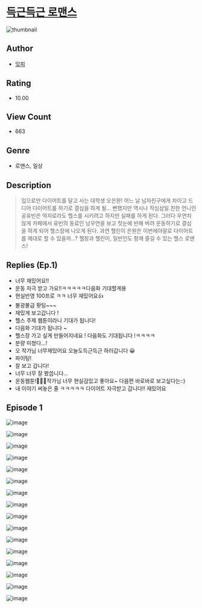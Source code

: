 # [득근득근 로맨스](https://comic.naver.com/challenge/list?titleId=810820)
![thumbnail](https://image-comic.pstatic.net/user_contents_data/challenge_comic/2023/05/24/upload_7003721063643361845_480x623.jpeg)

## Author
- [잎피](https://comic.naver.com/artistTitle?id=367079)

## Rating
- 10.00

## View Count
- 663

## Genre
- 로맨스, 일상

## Description
> 입으로만 다이어트를 달고 사는 대학생 오은완! 어느 날 남자친구에게 차이고 드디어 다이어트를 하기로 결심을 하게 될... 뻔했지만 역시나 작심삼일.친한 언니인 공유빈은 억지로라도 헬스를 시키려고 하지만 실패를 하게 된다. 그러다 우연치 않게 카페에서 유빈의 동료인 남우연을 보고 첫눈에 반해 버려 운동하기로 결심을 하게 되어 헬스장에 나오게 된다. 과연 헬린이 은완은 이번에야말로 다이어트를 제대로 할 수 있을까...? 헬창과 헬린이, 일반인도 함께 즐길 수 있는 헬스 로맨스!

## Replies (Ep.1)
- 너무 재밌어요!!
- 운동 자극 받고 가요!!ㅋㅋㅋㅋㅋ다음화 기대할게용
- 현실반영 100프로 ㅋㅋ 너무 재밌어요👍
- 불광불급 홧팅~~~
- 재밌게 보고갑니다 !
- 헬스 주제 웹툰이라니 기대가 됩니다!
- 다음화 기대가 됩니다 ~
- 헬스장 가고 싶게 만들어지네요 ! 다음화도 기대됩니다 !ㅋㅋㅋㅋ
- 분량 미쳤다...!
- 오 작가님 너무재밌어요 오늘도득근득근 하러갑니다 😀
- 파이팅!
- 잘 보고 갑니다!
- 너무 너무 잘 봤씁니다...
- 운동웹툰!💓💓💓작가님 너무 현실감있고 좋아요~ 다음편 바로바로 보고싶다는::)
- 내 이야기 써놓은 줄 ㅋㅋㅋㅋㅋ 다이어트 자극받고 갑니다!! 재밌어요

## Episode 1
![image](https://image-comic.pstatic.net/user_contents_data/challenge_comic/2023/05/25/367079/upload_3559642743828854116.jpeg)

![image](https://image-comic.pstatic.net/user_contents_data/challenge_comic/2023/05/25/367079/upload_3906084546896159841.jpeg)

![image](https://image-comic.pstatic.net/user_contents_data/challenge_comic/2023/05/25/367079/upload_3631089001533038900.jpeg)

![image](https://image-comic.pstatic.net/user_contents_data/challenge_comic/2023/05/25/367079/upload_3977021729992435041.jpeg)

![image](https://image-comic.pstatic.net/user_contents_data/challenge_comic/2023/05/25/367079/upload_3702632040587878710.jpeg)

![image](https://image-comic.pstatic.net/user_contents_data/challenge_comic/2023/05/25/367079/upload_3702856529938363702.jpeg)

![image](https://image-comic.pstatic.net/user_contents_data/challenge_comic/2023/05/25/367079/upload_3907214857731334756.jpeg)

![image](https://image-comic.pstatic.net/user_contents_data/challenge_comic/2023/05/25/367079/upload_4063712931147296820.jpeg)

![image](https://image-comic.pstatic.net/user_contents_data/challenge_comic/2023/05/25/367079/upload_3834026055176435766.jpeg)

![image](https://image-comic.pstatic.net/user_contents_data/challenge_comic/2023/05/25/367079/upload_3545518413046102118.jpeg)

![image](https://image-comic.pstatic.net/user_contents_data/challenge_comic/2023/05/25/367079/upload_3559306297565721445.jpeg)

![image](https://image-comic.pstatic.net/user_contents_data/challenge_comic/2023/05/25/367079/upload_4049071636726886757.jpeg)

![image](https://image-comic.pstatic.net/user_contents_data/challenge_comic/2023/05/25/367079/upload_3977072329777111348.jpeg)

![image](https://image-comic.pstatic.net/user_contents_data/challenge_comic/2023/05/25/367079/upload_7363495583341163618.jpeg)

![image](https://image-comic.pstatic.net/user_contents_data/challenge_comic/2023/05/25/367079/upload_3905519595437765170.jpeg)

![image](https://image-comic.pstatic.net/user_contents_data/challenge_comic/2023/05/25/367079/upload_7004332590364713524.jpeg)
